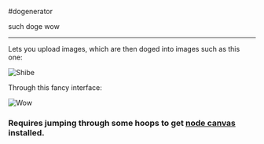 #dogenerator

such doge
wow

-----

Lets you upload images, which are then doged into images such as this one:

![Shibe](http://i.imgur.com/WMPZtej.jpg)

Through this fancy interface:

![Wow](http://i.imgur.com/9WmEC2D.png)

### Requires jumping through some hoops to get [node canvas](https://github.com/LearnBoost/node-canvas/wiki/_pages) installed.